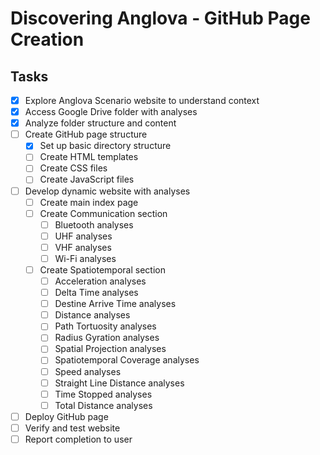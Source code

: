 # Discovering Anglova - GitHub Page Creation

## Tasks
- [x] Explore Anglova Scenario website to understand context
- [x] Access Google Drive folder with analyses
- [x] Analyze folder structure and content
- [ ] Create GitHub page structure
  - [x] Set up basic directory structure
  - [ ] Create HTML templates
  - [ ] Create CSS files
  - [ ] Create JavaScript files
- [ ] Develop dynamic website with analyses
  - [ ] Create main index page
  - [ ] Create Communication section
    - [ ] Bluetooth analyses
    - [ ] UHF analyses
    - [ ] VHF analyses
    - [ ] Wi-Fi analyses
  - [ ] Create Spatiotemporal section
    - [ ] Acceleration analyses
    - [ ] Delta Time analyses
    - [ ] Destine Arrive Time analyses
    - [ ] Distance analyses
    - [ ] Path Tortuosity analyses
    - [ ] Radius Gyration analyses
    - [ ] Spatial Projection analyses
    - [ ] Spatiotemporal Coverage analyses
    - [ ] Speed analyses
    - [ ] Straight Line Distance analyses
    - [ ] Time Stopped analyses
    - [ ] Total Distance analyses
- [ ] Deploy GitHub page
- [ ] Verify and test website
- [ ] Report completion to user
